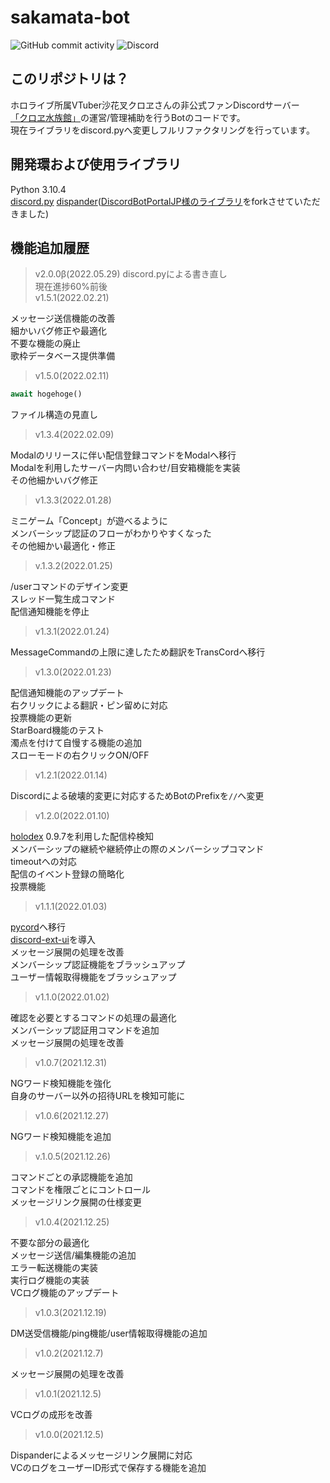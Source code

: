 
# sakamata-bot

![GitHub commit activity](https://img.shields.io/github/commit-activity/m/sushi-chaaaan/sakamata-dpy?style=flat-square)
![Discord](https://img.shields.io/discord/915910043461890078?color=blueviolet&label=Discord&logo=Discord&logoColor=white&style=flat-square)

## このリポジトリは？

ホロライブ所属VTuber沙花叉クロヱさんの非公式ファンDiscordサーバー  
[「クロヱ水族館」](https://discord.gg/EqfjtNBf2M)の運営/管理補助を行うBotのコードです。  
現在ライブラリをdiscord.pyへ変更しフルリファクタリングを行っています。  

## 開発環および使用ライブラリ

Python 3.10.4  
[discord.py](https://github.com/Rapptz/discord.py)
[dispander](https://github.com/sushi-chaaaan/dispander/tree/for2.0)([DiscordBotPortalJP様のライブラリ](https://github.com/DiscordBotPortalJP/dispander)をforkさせていただきました)  

## 機能追加履歴

> v2.0.0β(2022.05.29)
discord.pyによる書き直し  
現在進捗60%前後  
> v1.5.1(2022.02.21)

メッセージ送信機能の改善  
細かいバグ修正や最適化  
不要な機能の廃止  
歌枠データベース提供準備  

> v1.5.0(2022.02.11)

```python
await hogehoge()
```

ファイル構造の見直し  

> v1.3.4(2022.02.09)

Modalのリリースに伴い配信登録コマンドをModalへ移行  
Modalを利用したサーバー内問い合わせ/目安箱機能を実装  
その他細かいバグ修正  

> v1.3.3(2022.01.28)

ミニゲーム「Concept」が遊べるように  
メンバーシップ認証のフローがわかりやすくなった  
その他細かい最適化・修正  

> v.1.3.2(2022.01.25)

/userコマンドのデザイン変更  
スレッド一覧生成コマンド  
配信通知機能を停止

> v1.3.1(2022.01.24)

MessageCommandの上限に達したため翻訳をTransCordへ移行

> v1.3.0(2022.01.23)

配信通知機能のアップデート  
右クリックによる翻訳・ピン留めに対応  
投票機能の更新  
StarBoard機能のテスト  
濁点を付けて自慢する機能の追加  
スローモードの右クリックON/OFF  

> v1.2.1(2022.01.14)

Discordによる破壊的変更に対応するためBotのPrefixを`//`へ変更  

> v1.2.0(2022.01.10)

[holodex](https://pypi.org/project/holodex/0.9.7/) 0.9.7を利用した配信枠検知  
メンバーシップの継続や継続停止の際のメンバーシップコマンド  
timeoutへの対応  
配信のイベント登録の簡略化  
投票機能  

> v1.1.1(2022.01.03)

[pycord](https://github.com/Pycord-Development/pycord)へ移行  
[discord-ext-ui](https://pypi.org/project/discord-ext-ui/)を導入  
メッセージ展開の処理を改善  
メンバーシップ認証機能をブラッシュアップ  
ユーザー情報取得機能をブラッシュアップ  

> v1.1.0(2022.01.02)

確認を必要とするコマンドの処理の最適化  
メンバーシップ認証用コマンドを追加  
メッセージ展開の処理を改善

> v1.0.7(2021.12.31)

NGワード検知機能を強化  
自身のサーバー以外の招待URLを検知可能に  

> v1.0.6(2021.12.27)

NGワード検知機能を追加  

> v.1.0.5(2021.12.26)

コマンドごとの承認機能を追加  
コマンドを権限ごとにコントロール  
メッセージリンク展開の仕様変更  

> v1.0.4(2021.12.25)

不要な部分の最適化  
メッセージ送信/編集機能の追加  
エラー転送機能の実装  
実行ログ機能の実装  
VCログ機能のアップデート  

> v1.0.3(2021.12.19)

DM送受信機能/ping機能/user情報取得機能の追加  

> v1.0.2(2021.12.7)

メッセージ展開の処理を改善  

> v1.0.1(2021.12.5)

VCログの成形を改善  

> v1.0.0(2021.12.5)

Dispanderによるメッセージリンク展開に対応  
VCのログをユーザーID形式で保存する機能を追加  

